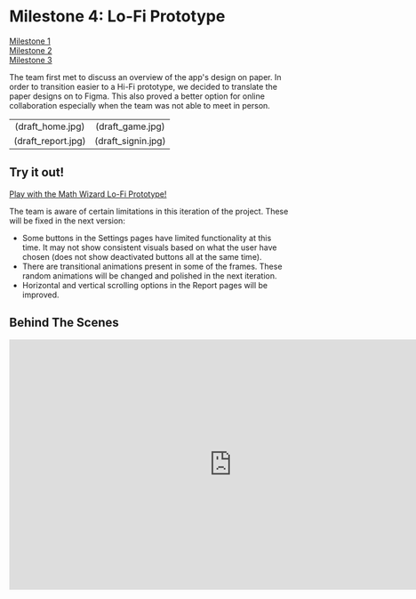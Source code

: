 # Milestone 4: Lo-Fi Prototype

[Milestone 1](https://irezystible.github.io/620project/Milestone1)
<br> [Milestone 2](https://irezystible.github.io/620project/Milestone2)
<br> [Milestone 3](https://irezystible.github.io/620project/Milestone3)

The team first met to discuss an overview of the app's design on paper. In order to transition easier to a Hi-Fi prototype, we decided to translate the paper designs on to Figma. This also proved a better option for online collaboration especially when the team was not able to meet in person.

|  | |
| :---:              | :---: |
| (draft_home.jpg)   | (draft_game.jpg)   |
| (draft_report.jpg) | (draft_signin.jpg) |

## Try it out!

[Play with the Math Wizard Lo-Fi Prototype!](https://www.figma.com/proto/J2jEOUF4xTHsIh4KchPEfO/Math-wizard-e?node-id=53%3A386&scaling=scale-down)

The team is aware of certain limitations in this iteration of the project. These will be fixed in the next version:
* Some buttons in the Settings pages have limited functionality at this time. It may not show consistent visuals based on what the user have chosen (does not show deactivated buttons all at the same time).
* There are transitional animations present in some of the frames. These random animations will be changed and polished in the next iteration.
* Horizontal and vertical scrolling options in the Report pages will be improved.

## Behind The Scenes

<iframe style="border: none;" width="800" height="450" src="https://www.figma.com/embed?embed_host=share&url=https%3A%2F%2Fwww.figma.com%2Ffile%2FJ2jEOUF4xTHsIh4KchPEfO%2FMath-wizard-e%3Fnode-id%3D0%253A1" allowfullscreen></iframe>


